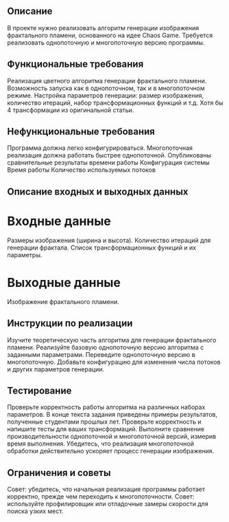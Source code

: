 ## Описание
В проекте нужно реализовать алгоритм генерации изображения фрактального пламени, основанного на идее Chaos Game. Требуется реализовать однопоточную и многопоточную версию программы.

## Функциональные требования
Реализация цветного алгоритма генерации фрактального пламени.
Возможность запуска как в однопоточном, так и в многопоточном режиме.
Настройка параметров генерации: размер изображения, количество итераций, набор трансформационных функций и т.д.
Хотя бы 4 трансформации из оригинальной статьи.

## Нефункциональные требования
Программа должна легко конфигурироваться.
Многопоточная реализация должна работать быстрее однопоточной.
Опубликованы сравнительные результаты времени работы
Конфигурация системы
Время работы
Количество используемых потоков

## Описание входных и выходных данных
# Входные данные
Размеры изображения (ширина и высота).
Количество итераций для генерации фрактала.
Список трансформационных функций и их параметры.
# Выходные данные
Изображение фрактального пламени.

## Инструкции по реализации
Изучите теоретическую часть алгоритма для генерации фрактального пламени.
Реализуйте базовую однопоточную версию алгоритма с заданными параметрами.
Переведите однопоточную версию в многопоточную.
Добавьте конфигурацию для изменения числа потоков и других параметров генерации.

## Тестирование
Проверьте корректность работы алгоритма на различных наборах параметров.
В конце текста задания приведены примеры результатов, полученные студентами прошлых лет.
Проверьте корректность и напишите тесты для ваших трансформаций.
Выполните сравнение производительности однопоточной и многопоточной версий, измерив время выполнения.
Убедитесь, что реализация многопоточной обработки действительно ускоряет процесс генерации изображения.

## Ограничения и советы
Совет: убедитесь, что начальная реализация программы работает корректно, прежде чем переходить к многопоточности.
Совет: используйте профилировщик или отладочные замеры скорости для поиска узких мест.